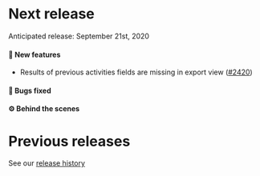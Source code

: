 # Next release

Anticipated release: September 21st, 2020

#### 🚀 New features

- Results of previous activities fields are missing in export view ([#2420])

#### 🐛 Bugs fixed


#### ⚙️ Behind the scenes


# Previous releases

See our [release history](https://github.com/CMSgov/eAPD/releases)

[#2420]: https://github.com/CMSgov/eAPD/issues/2420
